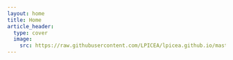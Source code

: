 ```yaml
---
layout: home
title: Home
article_header:
  type: cover
  image:
    src: https://raw.githubusercontent.com/LPICEA/lpicea.github.io/master/screenshots/logoful.png
---
```

